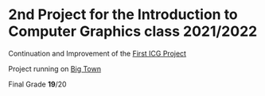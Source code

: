 # 2nd Project for the Introduction to Computer Graphics class 2021/2022

Continuation and Improvement of the [First ICG Project](https://github.com/DXOGO/little-town_ICG) 

Project running on [Big Town](https://dxogo.github.io/big-town_ICG/)

Final Grade **19**/20
